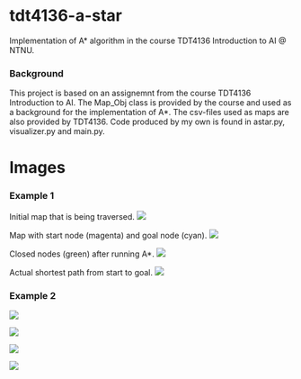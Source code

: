 # tdt4136-a-star
Implementation of A* algorithm in the course TDT4136 Introduction to AI @ NTNU.

### Background
This project is based on an assignemnt from the course TDT4136 Introduction to AI. The
Map_Obj class is provided by the course and used as a background for the implementation
of A*. The csv-files used as maps are also provided by TDT4136. Code produced by my own
is found in astar.py, visualizer.py and main.py.

# Images
### Example 1
Initial map that is being traversed.
![](images/task1-1.png)

Map with start node (magenta) and goal node (cyan).
![](images/task1-2.png)

Closed nodes (green) after running A*.
![](images/task1-3.png)

Actual shortest path from start to goal.
![](images/task1-4.png)

### Example 2
![](images/task2-1.png)

![](images/task2-2.png)

![](images/task2-3.png)

![](images/task2-4.png)
